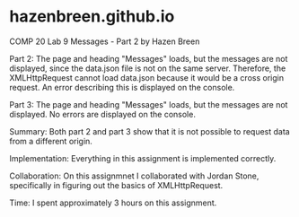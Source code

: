 # hazenbreen.github.io
COMP 20 Lab 9
Messages - Part 2
by Hazen Breen

Part 2:
The page and heading "Messages" loads, but the messages are not displayed, since the data.json file is not on the same server.
Therefore, the XMLHttpRequest cannot load data.json because it would be a cross origin request. An error describing this
is displayed on the console.

Part 3:
The page and heading "Messages" loads, but the messages are not displayed. No errors are displayed on the console.

Summary:
Both part 2 and part 3 show that it is not possible to request data from a different origin.


Implementation:
Everything in this assignment is implemented correctly.


Collaboration:
On this assignmnet I collaborated with Jordan Stone, specifically in figuring out the basics of XMLHttpRequest.

Time:
I spent approximately 3 hours on this assignment.